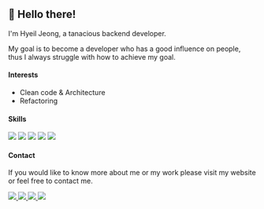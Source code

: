 <h2>
👋 Hello there!
</h2>

I'm Hyeil Jeong, a tanacious backend developer.

My goal is to become a developer who has a good influence on people, thus I always struggle with how to achieve my goal.

#### Interests
 - Clean code & Architecture
 - Refactoring
 
#### Skills
<p>
  <img src="https://img.shields.io/badge/Java-007396?style=flat-square&logo=Java&logoColor=white"/>
  <img src="https://img.shields.io/badge/Spring Boot-6DB33F?style=flat-square&logo=Spring&logoColor=white"/>
  <img src="https://img.shields.io/badge/MySQL-4479A1?style=flat-square&logo=MySQL&logoColor=white"/>
  <img src="https://img.shields.io/badge/C%2B%2B-00599C?style=flat-square&logo=C%2B%2B&logoColor=white"/>
  <img src="https://img.shields.io/badge/Figma-F24E1E?style=flat-square&logo=Figma&logoColor=white"/>
</p>

#### Contact
If you would like to know more about me or my work please visit my website or feel free to contact me.
<p>
  <a href="https://hyelie.tistory.com" target="_blank">
    <img src="https://img.shields.io/badge/Tech_Blog-000000?style=flat-square&logo=Tistory&logoColor=FFFFFF"/>
  </a>
  <a href="https://www.linkedin.com/in/hyelie" target="_blank">
    <img src="https://img.shields.io/badge/LinkedIn-0A66C2?style=flat-square&logo=LinkedIn"/>
  </a>
  <a href="mailto:hyelie@postech.ac.kr" target="_blank">
    <img src="https://img.shields.io/badge/Email-EA4335?style=flat-square&logo=Microsoft Outlook"/>
  </a>
  <a href="https://open.kakao.com/o/so604IYe" target="_blank">
    <img src="https://img.shields.io/badge/KakaoTalk-3A1D1D?style=flat-square&logo=KakaoTalk&logoColor=F7E600"/>
  </a>
</p>
